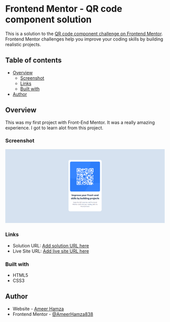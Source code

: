 # Frontend Mentor - QR code component solution

This is a solution to the [QR code component challenge on Frontend Mentor](https://www.frontendmentor.io/challenges/qr-code-component-iux_sIO_H). Frontend Mentor challenges help you improve your coding skills by building realistic projects. 

## Table of contents

- [Overview](#overview)
  - [Screenshot](#screenshot)
  - [Links](#links)
  - [Built with](#built-with)
- [Author](#author)



## Overview
  This was my first project with Front-End Mentor. It was a really amazing experience. I got to learn alot from this project.


### Screenshot

![](./qr-code-component-main.png)

### Links

- Solution URL: [Add solution URL here](https://www.frontendmentor.io/solutions/qr-code-component-main-D_GjSvOPA5)
- Live Site URL: [Add live site URL here](https://qr-code-component-main-project.vercel.app/)


### Built with
- HTML5
- CSS3

## Author

- Website - [Ameer Hamza](https://www.instagram.com/ameerhamza.6/)
- Frontend Mentor - [@AmeerHamza838](https://www.frontendmentor.io/profile/AmeerHamza838)
